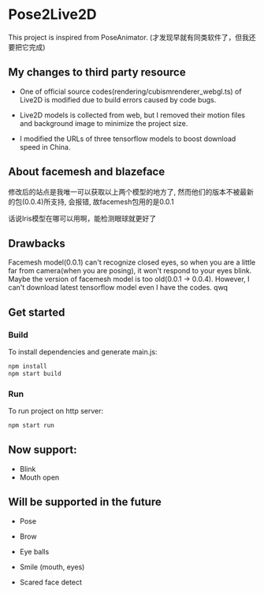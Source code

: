 # Pose2Live2D
This project is inspired from PoseAnimator.
(才发现早就有同类软件了，但我还要把它完成)

## My changes to third party resource

- One of official source codes(rendering/cubismrenderer_webgl.ts) of Live2D is modified due to build errors caused by code bugs.

- Live2D models is collected from web, but I removed their motion files and background image to minimize the project size.

- I modified the URLs of three tensorflow models to boost download speed in China.

## About facemesh and blazeface

修改后的站点是我唯一可以获取以上两个模型的地方了, 然而他们的版本不被最新的包(0.0.4)所支持, 会报错, 故facemesh包用的是0.0.1

话说Iris模型在哪可以用啊，能检测眼球就更好了

## Drawbacks

Facemesh model(0.0.1) can't recognize closed eyes, so when you are a little far from camera(when you are posing), it won't respond to your eyes blink. Maybe the version of facemesh model is too old(0.0.1 -> 0.0.4). However, I can't download latest tensorflow model even I have the codes. qwq

## Get started
### Build

To install dependencies and generate main.js:

```bash
npm install
npm start build
```
### Run

To run project on http server:

```bash
npm start run
```

## Now support:

- Blink
- Mouth open

## Will be supported in the future

- Pose

- Brow

- Eye balls

- Smile (mouth, eyes)

- Scared face detect